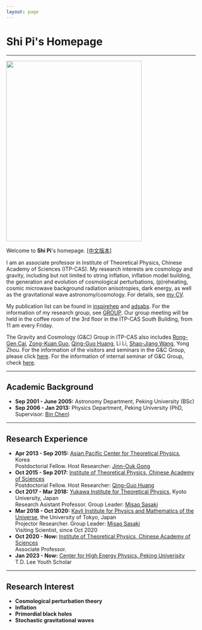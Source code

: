 ```yaml
---
layout: page
---
```


# Shi Pi's Homepage

---

<img title="" src="./images/shipi.jpg" alt="" class="floatpic" width="360" height="480">

Welcome to **Shi Pi**'s homepage. [[中文版本](/file/index-zh/)]

I am an associate professor in Institute of Theoretical Physics, Chinese Academy of Sciences (ITP-CAS). My research interests are cosmology and gravity, including but not limited to string inflation, inflation model building, the generation and evolution of cosmological perturbations, (p)reheating, cosmic microwave background radiation anisotropies, dark energy, as well as the gravitational wave astronomy/cosmology. For details, see [my CV](./pdf/CV.pdf). 

My publication list can be found in [inspirehep](https://inspirehep.net/authors/1060905#with-citation-summary) and [adsabs](https://ui.adsabs.harvard.edu/search/filter_author_facet_hier_fq_author=AND&filter_author_facet_hier_fq_author=author_facet_hier%3A%221%2FPi%2C%20S%2FPi%2C%20Shi%22&filter_author_facet_hier_fq_author=author_facet_hier%3A%220%2FPi%2C%20S%22&fq=%7B!type%3Daqp%20v%3D%24fq_author%7D&fq_author=(author_facet_hier%3A%221%2FPi%2C%20S%2FPi%2C%20Shi%22%20AND%20author_facet_hier%3A%220%2FPi%2C%20S%22)&p_=0&q=%20author%3A%22pi%2C%20shi%22&sort=date%20desc%2C%20bibcode%20desc). For the information of my research group, see [GROUP](./group/). Our group meeting will be held in the coffee room of the 3rd floor in the ITP-CAS South Building, from 11 am every Friday.

The Gravity and Cosmology (G&C) Group in ITP-CAS also includes [Rong-Gen Cai](http://power.itp.ac.cn/~cairg/), [Zong-Kuan Guo](http://gc.itp.ac.cn/), [Qing-Guo Huang](http://cosmology.itp.ac.cn/), Li Li, [Shao-Jiang Wang](https://wangshaojiang.com), Yong Zhou. For the information of the visitors and seminars in the G&C Group, please click [here](http://gc.itp.ac.cn/events). For the information of internal seminar of G&C Group, check [here](https://code.itp.ac.cn/yww/seminar).

---

## Academic Background

- **Sep 2001 - June 2005:** Astronomy Department, Peking University (BSc)
- **Sep 2006 - Jan 2013:** Physics Department, Peking University (PhD, Supervisor: [Bin Chen](https://itp.phy.pku.edu.cn/info/1067/1226.htm)) 

---

## Research Experience

- **Apr 2013 - Sep 2015:** [Asian Pacific Center for Theoretical Physics](([https://www.apctp.org/](https://www.apctp.org/))), Korea
  <br> Postdoctorial Fellow. Host Researcher: [Jinn-Ouk Gong](https://pure.ewha.ac.kr/en/persons/jinn-ouk-gong)
- **Oct 2015 - Sep 2017:** [Institute of Theoretical Physics, Chinese Academy of Sciences](http://itp.cas.cn/)
  <br> Postdoctorial Fellow. Host Researcher: [Qing-Guo Huang](http://cosmology.itp.ac.cn)
- **Oct 2017 - Mar 2018:** [Yukawa Institute for Theoretical Physics](https://www.yukawa.kyoto-u.ac.jp/), Kyoto University, Japan
  <br> Research Asistant Professor. Group Leader: [Misao Sasaki](http://www2.yukawa.kyoto-u.ac.jp/~misao.sasaki/)
- **Mar 2018 - Oct 2020:** [Kavli Institute for Physics and Mathematics of the Universe](https://www.ipmu.jp/), the University of Tokyo, Japan
  <br> Projector Researcher. Group Leader: [Misao Sasaki](http://www2.yukawa.kyoto-u.ac.jp/~misao.sasaki/)<br>Visiting Scientist, since Oct 2020
- **Oct 2020 - Now:** [Institute of Theoretical Physics, Chinese Academy of Sciences](http://itp.cas.cn/)
  <br> Associate Professor.
- **Jan 2023 - Now:** [Center for High Energy Physics, Peking Univerisity](https://rchep.pku.edu.cn/)<br>T.D. Lee Youth Scholar

---

## Research Interest

- **Cosmological perturbation theory**
- **Inflation**
- **Primordial black holes**
- **Stochastic gravitational waves**